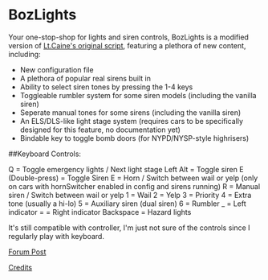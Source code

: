 # BozLights
Your one-stop-shop for lights and siren controls, BozLights is a modified version of [Lt.Caine's original script](https://forum.cfx.re/t/release-luxart-vehicle-control/17304), featuring a plethora of new content, including:

- New configuration file
- A plethora of popular real sirens built in
- Ability to select siren tones by pressing the 1-4 keys
- Toggleable rumbler system for some siren models (including the vanilla siren)
- Seperate manual tones for some sirens (including the vanilla siren)
- An ELS/DLS-like light stage system (requires cars to be specifically designed for this feature, no documentation yet)
- Bindable key to toggle bomb doors (for NYPD/NYSP-style highrisers)

##Keyboard Controls:

Q = Toggle emergency lights / Next light stage
Left Alt = Toggle siren
E (Double-press) = Toggle Siren
E = Horn / Switch between wail or yelp (only on cars with hornSwitcher enabled in config and sirens running)
R = Manual siren / Switch between wail or yelp
1 = Wail
2 = Yelp
3 = Priority
4 = Extra tone (usually a hi-lo)
5 = Auxiliary siren (dual siren)
6 = Rumbler
_ = Left indicator
= = Right indicator
Backspace = Hazard lights

It's still compatible with controller, I'm just not sure of the controls since I regularly play with keyboard.

[Forum Post](http://forum.policingmp.net/d/7-script-bozlights-an-expanded-and-enhanced-version-of-lux-vehcontrol)

[Credits](https://github.com/OfficerBozza/boz_vehcontrol/blob/main/credits.md)
